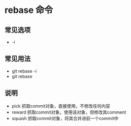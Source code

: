 # rebase 命令

## 常见选项

- \-i

## 常见用法

- git rebase -i <commit>
- git rebase <commit>

## 说明

- pick 抓取commit对象，直接使用，不修改任何内容
- reward 抓取commit对象，使用该对象，但修改其comment
- squash 抓取commit对象，将其合并进前一个commit中
